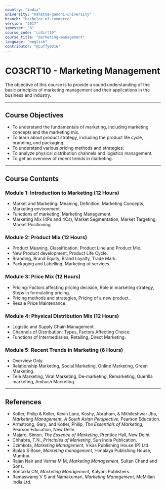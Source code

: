 ```yaml
---
country: "india"
university: "mahatma-gandhi-university"
branch: "bachelor-of-commerce"
version: "2017"
semester: "3"
course_code: "co3crt10"
course_title: "marketing-management"
language: "english"
contributor: "@Luffy0016"
---
```

# CO3CRT10 - Marketing Management

The objective of this course is to provide a sound understanding of the basic principles of marketing management and their applications in the business and industry.

---
## Course Objectives

* To understand the fundamentals of marketing, including marketing concepts and the marketing mix.
* To learn about product strategy, including the product life cycle, branding, and packaging.
* To understand various pricing methods and strategies.
* To analyze physical distribution channels and logistics management.
* To get an overview of recent trends in marketing.

---
## Course Contents

### Module 1: Introduction to Marketing (12 Hours)
* Market and Marketing: Meaning, Definition, Marketing Concepts, Marketing environment.
* Functions of marketing, Marketing Management.
* Marketing Mix (4Ps and 4Cs), Market Segmentation, Market Targeting, Market Positioning.

### Module 2: Product Mix (12 Hours)
* Product Meaning, Classification, Product Line and Product Mix.
* New Product development, Product Life Cycle.
* Branding, Brand Equity, Brand Loyalty, Trade Mark.
* Packaging and Labelling, Marketing of services.

### Module 3: Price Mix (12 Hours)
* Pricing: Factors affecting pricing decision, Role in marketing strategy, Steps in formulating pricing.
* Pricing methods and strategies, Pricing of a new product.
* Resale Price Maintenance.

### Module 4: Physical Distribution Mix (12 Hours)
* Logistic and Supply Chain Management.
* Channels of Distribution: Types, Factors Affecting Choice.
* Functions of Intermediaries, Retailing, Direct Marketing.

### Module 5: Recent Trends in Marketing (6 Hours)
* Overview Only.
* Relationship Marketing, Social Marketing, Online Marketing, Green Marketing.
* Tele Marketing, Viral Marketing, De-marketing, Remarketing, Guerilla marketing, Ambush Marketing.

---
## References
* Kotler, Philip & Keller, Kevin Lane, Koshy, Abraham, & Mithileshwar Jha, *Marketing Management, A South Asian Perspective*, Pearson Education.
* Armstrong, Gary, and Kotler, Philip, *The Essentials of Marketing*, Pearson Education, New Delhi.
* Majaro, Simon, *The Essence of Marketing*, Prentice Hall, New Delhi.
* Chhabra, T.N., *Principles of Marketing*, Sun India Publication.
* Czimkota, *Marketing Management*, Vikas Publishing House (P) Ltd.
* Biplab S Bose, *Marketing management*, Himalaya Publishing House, Mumbai.
* Rajan Nair and Varma M M, *Marketing Management*, Sultan Chand and Sons.
* Sontakki CN, *Marketing Management*, Kalyani Publishers.
* Ramaswamy V S and Namakumari, *Marketing Management*, McMillan India Ltd.